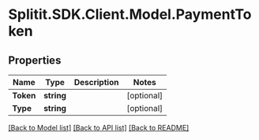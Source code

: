 # Splitit.SDK.Client.Model.PaymentToken
## Properties

Name | Type | Description | Notes
------------ | ------------- | ------------- | -------------
**Token** | **string** |  | [optional] 
**Type** | **string** |  | [optional] 

[[Back to Model list]](../README.md#documentation-for-models) [[Back to API list]](../README.md#documentation-for-api-endpoints) [[Back to README]](../README.md)

